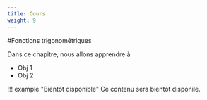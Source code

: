 ```yaml
---
title: Cours
weight: 9
---
```


#Fonctions trigonométriques

Dans ce chapitre, nous allons apprendre à

* Obj 1
* Obj 2

!!! example "Bientôt disponible"
    Ce contenu sera bientôt disponile.